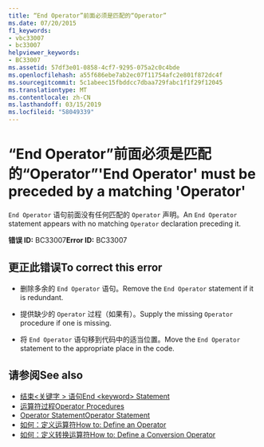 ```yaml
---
title: “End Operator”前面必须是匹配的“Operator”
ms.date: 07/20/2015
f1_keywords:
- vbc33007
- bc33007
helpviewer_keywords:
- BC33007
ms.assetid: 57df3e01-0858-4cf7-9295-075a2c0c4bde
ms.openlocfilehash: a55f686ebe7ab2ec07f11754afc2e801f872dc4f
ms.sourcegitcommit: 5c1abeec15fbddcc7dbaa729fabc1f1f29f12045
ms.translationtype: MT
ms.contentlocale: zh-CN
ms.lasthandoff: 03/15/2019
ms.locfileid: "58049339"
---
```

# <a name="end-operator-must-be-preceded-by-a-matching-operator"></a><span data-ttu-id="3c3a2-102">“End Operator”前面必须是匹配的“Operator”</span><span class="sxs-lookup"><span data-stu-id="3c3a2-102">'End Operator' must be preceded by a matching 'Operator'</span></span>
<span data-ttu-id="3c3a2-103">`End Operator` 语句前面没有任何匹配的 `Operator` 声明。</span><span class="sxs-lookup"><span data-stu-id="3c3a2-103">An `End Operator` statement appears with no matching `Operator` declaration preceding it.</span></span>  
  
 <span data-ttu-id="3c3a2-104">**错误 ID:** BC33007</span><span class="sxs-lookup"><span data-stu-id="3c3a2-104">**Error ID:** BC33007</span></span>  
  
## <a name="to-correct-this-error"></a><span data-ttu-id="3c3a2-105">更正此错误</span><span class="sxs-lookup"><span data-stu-id="3c3a2-105">To correct this error</span></span>  
  
-   <span data-ttu-id="3c3a2-106">删除多余的 `End Operator` 语句。</span><span class="sxs-lookup"><span data-stu-id="3c3a2-106">Remove the `End Operator` statement if it is redundant.</span></span>  
  
-   <span data-ttu-id="3c3a2-107">提供缺少的 `Operator` 过程（如果有）。</span><span class="sxs-lookup"><span data-stu-id="3c3a2-107">Supply the missing `Operator` procedure if one is missing.</span></span>  
  
-   <span data-ttu-id="3c3a2-108">将 `End Operator` 语句移到代码中的适当位置。</span><span class="sxs-lookup"><span data-stu-id="3c3a2-108">Move the `End Operator` statement to the appropriate place in the code.</span></span>  
  
## <a name="see-also"></a><span data-ttu-id="3c3a2-109">请参阅</span><span class="sxs-lookup"><span data-stu-id="3c3a2-109">See also</span></span>

- [<span data-ttu-id="3c3a2-110">结束\<关键字 > 语句</span><span class="sxs-lookup"><span data-stu-id="3c3a2-110">End \<keyword> Statement</span></span>](../../visual-basic/language-reference/statements/end-keyword-statement.md)
- [<span data-ttu-id="3c3a2-111">运算符过程</span><span class="sxs-lookup"><span data-stu-id="3c3a2-111">Operator Procedures</span></span>](../../visual-basic/programming-guide/language-features/procedures/operator-procedures.md)
- [<span data-ttu-id="3c3a2-112">Operator Statement</span><span class="sxs-lookup"><span data-stu-id="3c3a2-112">Operator Statement</span></span>](../../visual-basic/language-reference/statements/operator-statement.md)
- [<span data-ttu-id="3c3a2-113">如何：定义运算符</span><span class="sxs-lookup"><span data-stu-id="3c3a2-113">How to: Define an Operator</span></span>](../../visual-basic/programming-guide/language-features/procedures/how-to-define-an-operator.md)
- [<span data-ttu-id="3c3a2-114">如何：定义转换运算符</span><span class="sxs-lookup"><span data-stu-id="3c3a2-114">How to: Define a Conversion Operator</span></span>](../../visual-basic/programming-guide/language-features/procedures/how-to-define-a-conversion-operator.md)
